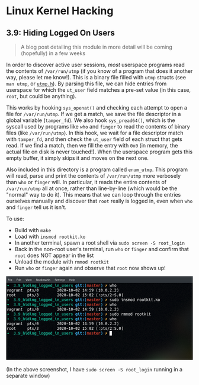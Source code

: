 # Linux Kernel Hacking

## 3.9: Hiding Logged On Users

> A blog post detailing this module in more detail will be coming (hopefully) in a few weeks

In order to discover active user sessions, *most* userspace programs read the contents of `/var/run/utmp` (if you know of a program that does it another way, please let me know!). This is a binary file filled with `utmp` structs (see `man utmp`, or [`utmp.h`](./utmp.h)). By parsing this file, we can hide entries from userspace for which the `ut_user` field matches a pre-set value (in this case, `root`, but could be anything).

This works by hooking `sys_openat()` and checking each attempt to open a file for `/var/run/utmp`. If we get a match, we save the file descriptor in a global variable (`tamper_fd`). We also hook `sys_pread64()`, which is the syscall used by programs like `who` and `finger` to read the contents of binary files (like `/var/run/utmp`). In this hook, we wait for a file descriptor match with `tamper_fd`, and then check the `ut_user` field of each struct that gets read. If we find a match, then we fill the entry with `0x0` (in memory, the actual file on disk is never touched!). When the userspace program gets this empty buffer, it simply skips it and moves on the next one.

Also included in this directory is a program called `enum_utmp`. This program will read, parse and print the contents of `/var/run/utmp` more verbosely than `who` or `finger` will. In particular, it reads the entire contents of `/var/run/utmp` all at once, rather than line-by-line (which would be the "normal" way to do it). This means that we can loop through the entries ourselves manually and discover that `root` really is logged in, even when `who` and `finger` tell us it isn't.

To use:
* Build with `make`
* Load with `insmod rootkit.ko`
* In another terminal, spawn a root shell via `sudo screen -S root_login`
* Back in the non-root user's terminal, run `who` or `finger` and confirm that `root` does NOT appear in the list
* Unload the module with `rmmod rootkit`
* Run `who` or `finger` again and observe that `root` now shows up!

![hiding users](./hiding_logged_in_users.png)

(In the above screenshot, I have `sudo screen -S root_login` running in a separate window)

